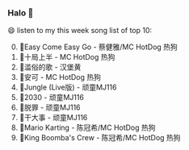 

### Halo 👋

😄 listen to my this week song list of top 10:

0. 🌈Easy Come Easy Go - 蔡健雅/MC HotDog 热狗
1. 🌈十局上半 - MC HotDog 热狗
2. 🌈滥俗的歌 - 汉堡黄
3. 🌈安可 - MC HotDog 热狗
4. 🌈Jungle (Live版) - 顽童MJ116
5. 🌈2030 - 顽童MJ116
6. 🌈脱罪 - 顽童MJ116
7. 🌈干大事 - 顽童MJ116
8. 🌈Mario Karting - 陈冠希/MC HotDog 热狗
9. 🌈King Boomba's Crew - 陈冠希/MC HotDog 热狗

